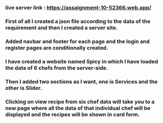 ### live server link : https://assaignment-10-52366.web.app/
### First of all I created a json file according to the data of the requirement and then I created a server site.

### Added navbar and footer for each page and the login and register pages are conditionally created.

### I have created a website named Spicy in which I have loaded the data of 6 chefs from the server-side.

### Then I added two sections as I want, one is Services and the other is Slider.

### Clicking on view recipe from six chef data will take you to a new page where all the data of that individual chef will be displayed and the recipes will be shown in card form.